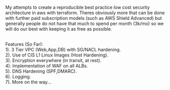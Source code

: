 My attempts to create a reproducible best practice low cost security architecture in aws with terraform. Theres obviously more that can be done with further paid subscription models (such as AWS Shield Advanced) but generally people do not have that much to spend per month (3k/mo) so we will do our best with keeping it as free as possible.  

<br>
Features (So Far): <br>
1). 3 Tier VPC (Web,App,DB) with SG/NACL hardening.<br>
2). Use of CIS L1 Linux Images (Host Hardening).<br>
3). Encryption everywhere (in transit, at rest).<br>
4). Implementation of WAF on all ALBs.<br>
5). DNS Hardening (SPF,DMARC).<br>
6). Logging. <br>
7). More on the way...<br>
